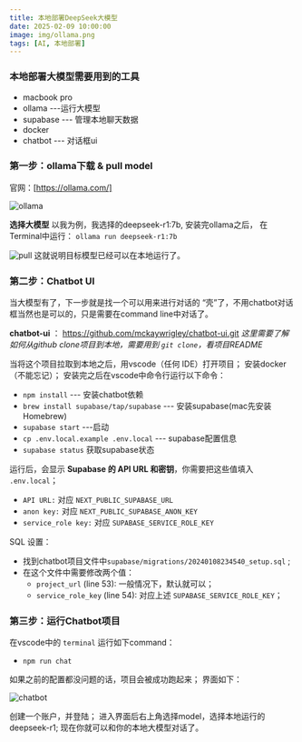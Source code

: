 ```yaml
---
title: 本地部署DeepSeek大模型
date: 2025-02-09 10:00:00
image: img/ollama.png
tags: [AI, 本地部署]
---
```


### 本地部署大模型需要用到的工具
- macbook pro
- ollama ---运行大模型
- supabase --- 管理本地聊天数据
- docker
- chatbot --- 对话框ui

### 第一步：ollama下载 & pull model
官网：[https://ollama.com/]

![ollama](img/ollama.png)

**选择大模型**
以我为例，我选择的deepseek-r1:7b, 安装完ollama之后，
在Terminal中运行：
`ollama run deepseek-r1:7b`

![pull](img/pull.png)
这就说明目标模型已经可以在本地运行了。

### 第二步：**Chatbot UI**
当大模型有了，下一步就是找一个可以用来进行对话的 “壳”了，不用chatbot对话框当然也是可以的，只是需要在command line中对话了。

**chatbot-ui** ： https://github.com/mckaywrigley/chatbot-ui.git
*这里需要了解如何从github clone项目到本地，需要用到 `git clone`，看项目README*

当将这个项目拉取到本地之后，用vscode（任何 IDE）打开项目；
安装docker（不能忘记）；
安装完之后在vscode中命令行运行以下命令：

- `npm install` --- 安装chatbot依赖
- `brew install supabase/tap/supabase` --- 安装supabase(mac先安装Homebrew)
- `supabase start` ---启动
- `cp .env.local.example .env.local` --- supabase配置信息
- `supabase status` 获取supabase状态

运行后，会显示 **Supabase 的 API URL 和密钥**，你需要把这些值填入 `.env.local`；

- `API URL:` 对应 `NEXT_PUBLIC_SUPABASE_URL`
- `anon key:` 对应  `NEXT_PUBLIC_SUPABASE_ANON_KEY`
- `service_role key:` 对应 `SUPABASE_SERVICE_ROLE_KEY`

SQL 设置：
- 找到chatbot项目文件中`supabase/migrations/20240108234540_setup.sql` ;
- 在这个文件中需要修改两个值：
	- `project_url` (line 53): 一般情况下，默认就可以；
	- `service_role_key` (line 54): 对应上述 `SUPABASE_SERVICE_ROLE_KEY`；


### 第三步：**运行Chatbot项目**

在vscode中的 `terminal` 运行如下command：
- `npm run chat`

如果之前的配置都没问题的话，项目会被成功跑起来；
界面如下：

![chatbot](img/ui.png)

创建一个账户，并登陆；
进入界面后右上角选择model，选择本地运行的deepseek-r1;
现在你就可以和你的本地大模型对话了。





